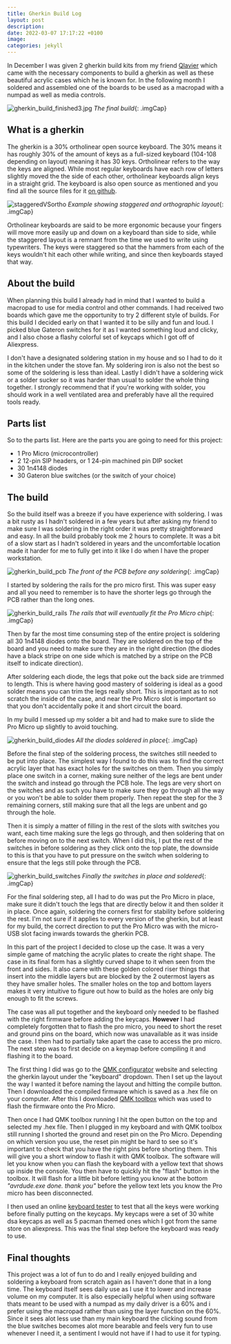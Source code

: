 ```yaml
---
title: Gherkin Build Log
layout: post
description: 
date: 2022-03-07 17:17:22 +0100
image:
categories: jekyll
---
```


In December I was given 2 gherkin build kits from my friend [Qlavier](https://www.qlavier.com/) which came with the necessary components to build a gherkin as well as these beautiful acrylic cases which he is known for. In the following month I soldered and assembled one of the boards to be used as a macropad with a numpad as well as media controls.

![gherkin_build_finished3.jpg](/media/images/gherkin_build/gherkin_build_finished3.jpg.png)
*The final build*{: .imgCap}

## What is a gherkin
The gherkin is a 30% ortholinear open source keyboard. The 30% means it has roughly 30% of the amount of keys as a full-sized keyboard (104-108 depending on layout) meaning it has 30 keys. Ortholinear refers to the way the keys are aligned. While most regular keyboards have each row of letters slightly moved the the side of each other, ortholinear keyboards align keys in a straight grid. The keyboard is also open source as mentioned and you find all the source files for it [on github](https://github.com/di0ib/tmk_keyboard/tree/master/keyboard/gherkin).

![staggeredVSortho](/media/images/gherkin_build/staggeredVSortho.png)
*Example showing staggered and orthographic layout*{: .imgCap}

Ortholinear keyboards are said to be more ergonomic because your fingers will move more easily up and down on a keyboard than side to side, while the staggered layout is a remnant from the time we used to write using typewriters. The keys were staggered so that the hammers from each of the keys wouldn't hit each other while writing, and since then keyboards stayed that way.

## About the build
When planning this build I already had in mind that I wanted to build a macropad to use for media control and other commands. I had received two boards which gave me the opportunity to try 2 different style of builds. For this build I decided early on that I wanted it to be silly and fun and loud. I picked blue Gateron switches for it as I wanted something loud and clicky, and I also chose a flashy colorful set of keycaps which I got off of Aliexpress. 

I don't have a designated soldering station in my house and so I had to do it in the kitchen under the stove fan. My soldering iron is also not the best so some of the soldering is less than ideal. Lastly I didn't have a soldering wick or a solder sucker so it was harder than usual to solder the whole thing together. I strongly recommend that if you're working with solder, you should work in a well ventilated area and preferably have all the required tools ready.

## Parts list
So to the parts list. Here are the parts you are going to need for this project:
- 1 Pro Micro (microcontroller)
- 2 12-pin SIP headers, or 1 24-pin machined pin DIP socket
- 30 1n4148 diodes
- 30 Gateron blue switches (or the switch of your choice)

## The build
So the build itself was a breeze if you have experience with soldering. I was a bit rusty as I hadn't soldered in a few years but after asking my friend to make sure I was soldering in the right order it was pretty straightforward and easy. In all the build probably took me 2 hours to complete. It was a bit of a slow start as I hadn't soldered in years and the uncomfortable location made it harder for me to fully get into it like I do when I have the proper workstation.

![gherkin_build_pcb](/media/images/gherkin_build/gherkin_build_pcb2.jpg)
*The front of the PCB before any soldering*{: .imgCap}

I started by soldering the rails for the pro micro first. This was super easy and all you need to remember is to have the shorter legs go through the PCB rather than the long ones.

![gherkin_build_rails](/media/images/gherkin_build/gherkin_build_rails2.jpg)
*The rails that will eventually fit the Pro Micro chip*{: .imgCap}

Then by far the most time consuming step of the entire project is soldering all 30 1n4148 diodes onto the board. They are soldered on the top of the board and you need to make sure they are in the right direction (the diodes have a black stripe on one side which is matched by a stripe on the PCB itself to indicate direction).

After soldering each diode, the legs that poke out the back side are trimmed to length. This is where having good mastery of soldering is ideal as a good solder means you can trim the legs really short. This is important as to not scratch the inside of the case, and near the Pro Micro slot is important so that you don't accidentally poke it and short circuit the board.

In my build I messed up my solder a bit and had to make sure to slide the Pro Micro up slightly to avoid touching.

![gherkin_build_diodes](/media/images/gherkin_build/gherkin_build_diodes2.png)
*All the diodes soldered in place*{: .imgCap}

Before the final step of the soldering process, the switches still needed to be put into place. The simplest way I found to do this was to find the correct acrylic layer that has exact holes for the switches on them. Then you simply place one switch in a corner, making sure neither of the legs are bent under the switch and instead go through the PCB hole. The legs are very short on the switches and as such you have to make sure they go through all the way or you won't be able to solder them properly. Then repeat the step for the 3 remaining corners, still making sure that all the legs are unbent and go through the hole.

Then it is simply a matter of filling in the rest of the slots with switches you want, each time making sure the legs go through, and then soldering that on before moving on to the next switch. When I did this, I put the rest of the switches in before soldering as they click onto the top plate, the downside to this is that you have to put pressure on the switch when soldering to ensure that the legs still poke through the PCB.

![gherkin_build_switches](/media/images/gherkin_build/gherkin_build_switches2.png)
*Finally the switches in place and soldered*{: .imgCap}

For the final soldering step, all I had to do was put the Pro Micro in place, make sure it didn't touch the legs that are directly below it and then solder it in place. Once again, soldering the corners first for stability before soldering the rest. I'm not sure if it applies to every version of the gherkin, but at least for my build, the correct direction to put the Pro Micro was with the micro-USB slot facing inwards towards the gherkin PCB.

In this part of the project I decided to close up the case. It was a very simple game of matching the acrylic plates to create the right shape. The case in its final form has a slightly curved shape to it when seen from the front and sides. It also came with these golden colored riser things that insert into the middle layers but are blocked by the 2 outermost layers as they have smaller holes. The smaller holes on the top and bottom layers makes it very intuitive to figure out how to build as the holes are only big enough to fit the screws.

The case was all put together and the keyboard only needed to be flashed with the right firmware before adding the keycaps. **However** I had completely forgotten that to flash the pro micro, you need to short the reset and ground pins on the board, which now was unavailable as it was inside the case. I then had to partially take apart the case to access the pro micro. The next step was to first decide on a keymap before compiling it and flashing it to the board.

The first thing I did was go to the [QMK configurator](https://config.qmk.fm/) website and selecting the gherkin layout under the "keyboard" dropdown. Then I set up the layout the way I wanted it before naming the layout and hitting the compile button. Then I downloaded the compiled firmware which is saved as a .hex file on your computer. After this I downloaded [QMK toolbox](https://github.com/qmk/qmk_toolbox) which was used to flash the firmware onto the Pro Micro.

Then once I had QMK toolbox running I hit the open button on the top and selected my .hex file. Then I plugged in my keyboard and with QMK toolbox still running I shorted the ground and reset pin on the Pro Micro. Depending on which version you use, the reset pin might be hard to see so it's important to check that you have the right pins before shorting them. This will give you a short window to flash it with QMK toolbox. The software will let you know when you can flash the keyboard with a yellow text that shows up inside the console. You then have to quickly hit the "flash" button in the toolbox. It will flash for a little bit before letting you know at the bottom *"avrdude.exe done. thank you"* before the yellow text lets you know the Pro micro has been disconnected.

I then used an online [keyboard tester](https://en.key-test.ru/) to test that all the keys were working before finally putting on the keycaps. My keycaps were a set of 30 white dsa keycaps as well as 5 pacman themed ones which I got from the same store on aliexpress. This was the final step before the keyboard was ready to use.


## Final thoughts
This project was a lot of fun to do and I really enjoyed building and soldering a keyboard from scratch again as I haven't done that in a long time. The keyboard itself sees daily use as I use it to lower and increase volume on my computer. It is also especially helpful when using software thats meant to be used with a numpad as my daily driver is a 60% and i prefer using the macropad rather than using the layer function on the 60%. Since it sees alot less use than my main keyboard the clicking sound from the blue switches becomes alot more bearable and feels very fun to use whenever I need it, a sentiment I would not have if I had to use it for typing.